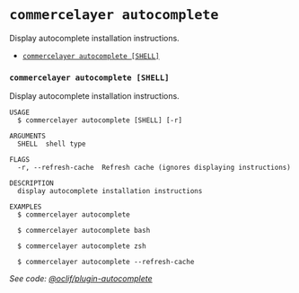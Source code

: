 # `commercelayer autocomplete`

Display autocomplete installation instructions.

* [`commercelayer autocomplete [SHELL]`](#commercelayer-autocomplete-shell)

### `commercelayer autocomplete [SHELL]`

Display autocomplete installation instructions.

```sh-session
USAGE
  $ commercelayer autocomplete [SHELL] [-r]

ARGUMENTS
  SHELL  shell type

FLAGS
  -r, --refresh-cache  Refresh cache (ignores displaying instructions)

DESCRIPTION
  display autocomplete installation instructions

EXAMPLES
  $ commercelayer autocomplete

  $ commercelayer autocomplete bash

  $ commercelayer autocomplete zsh

  $ commercelayer autocomplete --refresh-cache
```

_See code: [@oclif/plugin-autocomplete](https://github.com/oclif/plugin-autocomplete/blob/v2.1.7/src/commands/autocomplete/index.ts)_
